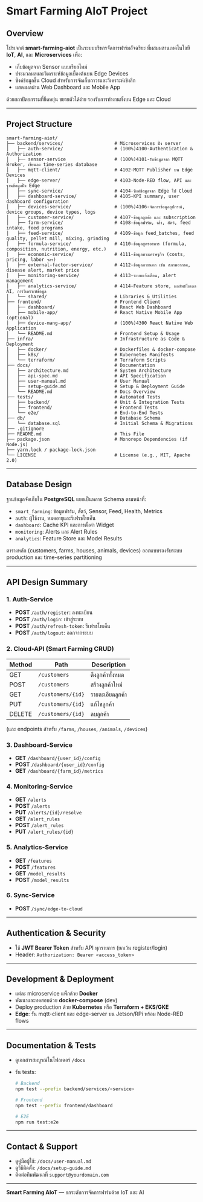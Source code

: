 # Smart Farming AIoT Project

## Overview

โปรเจกต์ **smart-farming-aiot** เป็นระบบบริหารจัดการฟาร์มอัจฉริยะ ที่ผสมผสานเทคโนโลยี **IoT**, **AI**, และ **Microservices** เพื่อ:

* เก็บข้อมูลจาก Sensor แบบเรียลไทม์
* ประมวลผลและวิเคราะห์ข้อมูลเบื้องต้นบน Edge Devices
* ซิงค์ข้อมูลขึ้น Cloud สำหรับการจัดเก็บถาวรและวิเคราะห์เชิงลึก
* แสดงผลผ่าน Web Dashboard และ Mobile App

ด้วยสถาปัตยกรรมที่ยืดหยุ่น ขยายตัวได้ง่าย รองรับการทำงานทั้งบน Edge และ Cloud

---

## Project Structure

```plaintext
smart-farming-aiot/
├── backend/services/                   # Microservices ฝั่ง server
│   ├── auth-service/                   # (100%)4100-Authentication & Authorization
│   ├── sensor-service                  # (100%)4101-รับข้อมูลจาก MQTT Broker, เขียนลง time-series database
│   ├── mqtt-client/                    # 4102-MQTT Publisher บน Edge Devices
│   ├── edge-server/                    # 4103-Node-RED flow, API และฐานข้อมูลฝั่ง Edge
│   ├── sync-service/                   # 4104-ซิงค์ข้อมูลจาก Edge ไป Cloud
│   ├── dashboard-service/              # 4105-KPI summary, user dashboard configuration
│   ├── devices-service/                # (100%)4106-จัดการข้อมูลอุปกรณ์, device groups, device types, logs
│   ├── customer-service/               # 4107-ข้อมูลลูกค้า และ subscription
│   ├── farm-service/                   # 4108-ข้อมูลฟาร์ม, เล้า, สัตว์, feed intake, feed programs
│   ├── feed-service/                   # 4109-ข้อมูล feed_batches, feed quality, pellet mill, mixing, grinding
│   ├── formula-service/                # 4110-ข้อมูลสูตรอาหาร (formula, composition, nutrition, energy, etc.)
│   ├── economic-service/               # 4111-ข้อมูลทางเศรษฐกิจ (costs, pricing, labor ฯลฯ)
│   ├── external-factor-service/        # 4112-ข้อมูลภายนอก เช่น สภาพอากาศ, disease alert, market price
│   ├── monitoring-service/             # 4113-ระบบแจ้งเตือน, alert management
│   ├── analytics-service/              # 4114-Feature store, ผลลัพธ์โมเดล AI, การวิเคราะห์ข้อมูล
│   └── shared/                         # Libraries & Utilities
├── frontend/                           # Frontend Client
│   ├── dashboard/                      # React Web Dashboard
│   ├── mobile-app/                     # React Native Mobile App (optional)
│   ├── device-mang-app/                # (100%)4300 React Native Web Application
│   └── README.md                       # Frontend Setup & Usage
├── infra/                              # Infrastructure as Code & Deployment
│   ├── docker/                         # Dockerfiles & docker-compose
│   ├── k8s/                            # Kubernetes Manifests
│   └── terraform/                      # Terraform Scripts
├── docs/                               # Documentation
│   ├── architecture.md                 # System Architecture
│   ├── api-spec.md                     # API Specification
│   ├── user-manual.md                  # User Manual
│   ├── setup-guide.md                  # Setup & Deployment Guide
│   └── README.md                       # Docs Overview
├── tests/                              # Automated Tests
│   ├── backend/                        # Unit & Integration Tests
│   ├── frontend/                       # Frontend Tests
│   └── e2e/                            # End-to-End Tests
├── db/                                 # Database Schema
│   └── database.sql                    # Initial Schema & Migrations
├── .gitignore
├── README.md                           # This File
├── package.json                        # Monorepo Dependencies (if Node.js)
├── yarn.lock / package-lock.json
└── LICENSE                             # License (e.g., MIT, Apache 2.0)
```

---

## Database Design

ฐานข้อมูลจัดเก็บใน **PostgreSQL** แยกเป็นหลาย Schema ตามหน้าที่:

* `smart_farming`: ข้อมูลฟาร์ม, สัตว์, Sensor, Feed, Health, Metrics
* `auth`: ผู้ใช้งาน, หมดอายุและรีเฟรชโทเค็น
* `dashboard`: Cache KPI และการตั้งค่า Widget
* `monitoring`: Alerts และ Alert Rules
* `analytics`: Feature Store และ Model Results

ตารางหลัก (customers, farms, houses, animals, devices) ออกแบบรองรับระบบ production และ time-series partitioning

---

## API Design Summary

### 1. Auth-Service

* **POST** `/auth/register`: ลงทะเบียน
* **POST** `/auth/login`: เข้าสู่ระบบ
* **POST** `/auth/refresh-token`: รีเฟรชโทเค็น
* **POST** `/auth/logout`: ออกจากระบบ

### 2. Cloud-API (Smart Farming CRUD)

| Method | Path              | Description      |
| ------ | ----------------- | ---------------- |
| GET    | `/customers`      | ดึงลูกค้าทั้งหมด |
| POST   | `/customers`      | สร้างลูกค้าใหม่  |
| GET    | `/customers/{id}` | รายละเอียดลูกค้า |
| PUT    | `/customers/{id}` | แก้ไขลูกค้า      |
| DELETE | `/customers/{id}` | ลบลูกค้า         |

(และ endpoints สำหรับ `/farms`, `/houses`, `/animals`, `/devices`)

### 3. Dashboard-Service

* **GET** `/dashboard/{user_id}/config`
* **POST** `/dashboard/{user_id}/config`
* **GET** `/dashboard/{farm_id}/metrics`

### 4. Monitoring-Service

* **GET** `/alerts`
* **POST** `/alerts`
* **PUT** `/alerts/{id}/resolve`
* **GET** `/alert_rules`
* **POST** `/alert_rules`
* **PUT** `/alert_rules/{id}`

### 5. Analytics-Service

* **GET** `/features`
* **POST** `/features`
* **GET** `/model_results`
* **POST** `/model_results`

### 6. Sync-Service

* **POST** `/sync/edge-to-cloud`

---

## Authentication & Security

* ใช้ **JWT Bearer Token** สําหรับ API ทุกรายการ (ยกเว้น register/login)
* Header: `Authorization: Bearer <access_token>`

---

## Development & Deployment

* แต่ละ microservice แพ็กด้วย **Docker**
* พัฒนาและทดสอบด้วย **docker-compose** (dev)
* Deploy production ด้วย **Kubernetes** หรือ **Terraform + EKS/GKE**
* **Edge**: รัน mqtt-client และ edge-server บน Jetson/RPi พร้อม Node-RED flows

---

## Documentation & Tests

* ดูเอกสารสมบูรณ์ในโฟลเดอร์ `/docs`
* รัน tests:

  ```bash
  # Backend
  npm test --prefix backend/services/<service>

  # Frontend
  npm test --prefix frontend/dashboard

  # E2E
  npm run test:e2e
  ```

---

## Contact & Support

* ดูคู่มือผู้ใช้: `/docs/user-manual.md`
* ดูวิธีติดตั้ง: `/docs/setup-guide.md`
* ติดต่อทีมพัฒนาที่ `support@yourdomain.com`

---

**Smart Farming AIoT** — ยกระดับการจัดการฟาร์มด้วย IoT และ AI

